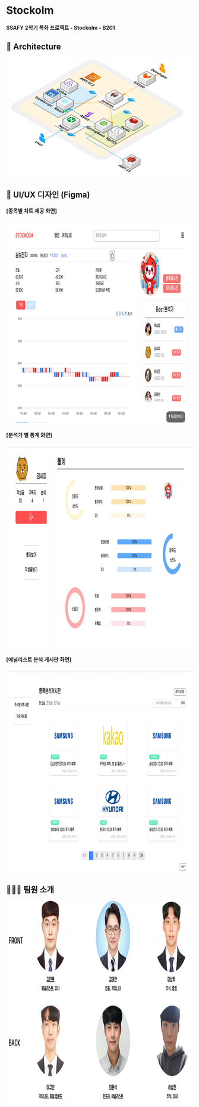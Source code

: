 # Stockolm
**SSAFY 2학기 특화 프로젝트 - Stockolm - B201**

## 📑 Architecture
![Architecture](assets/아키텍처.jpg)


## 🎨 UI/UX 디자인 (Figma)

#### [종목별 차트 제공 화면]
<img src="assets/주식 차트.jpg" width="1024px" height="540px"/>

#### [분석가 별 통계 화면]
<img src="assets/애널리스트 통계.jpg" width="1024px" height="540px"/>

#### [애널리스트 분석 게시판 화면]
<img src="assets/애널리스트 게시판.jpg" width="1024px" height="540px"/>

## 🧑‍🤝‍🧑 팀원 소개
<img src="assets/팀원.jpg" width="1024px" height="540px"/>
